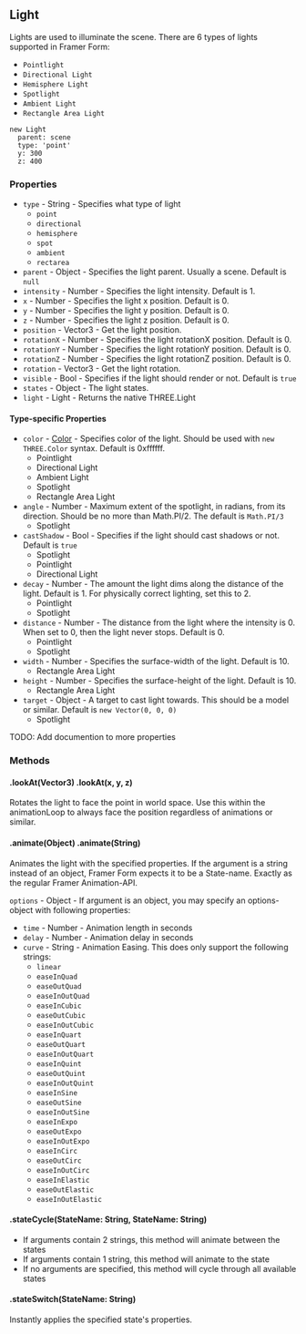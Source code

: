 ## Light
Lights are used to illuminate the scene. There are 6 types of lights supported in Framer Form:
- `Pointlight`
- `Directional Light`
- `Hemisphere Light`
- `Spotlight`
- `Ambient Light`
- `Rectangle Area Light`

```
new Light
  parent: scene
  type: 'point'
  y: 300
  z: 400
```

### Properties
- `type` - String - Specifies what type of light
  - `point`
  - `directional`
  - `hemisphere`
  - `spot`
  - `ambient`
  - `rectarea`
- `parent` - Object - Specifies the light parent. Usually a scene. Default is `null`
- `intensity` - Number - Specifies the light intensity. Default is 1.
- `x` - Number - Specifies the light x position. Default is 0.
- `y` - Number - Specifies the light y position. Default is 0.
- `z` - Number - Specifies the light z position. Default is 0.
- `position` - Vector3 - Get the light position.
- `rotationX` - Number - Specifies the light rotationX position. Default is 0.
- `rotationY` - Number - Specifies the light rotationY position. Default is 0.
- `rotationZ` - Number - Specifies the light rotationZ position. Default is 0.
- `rotation` - Vector3 - Get the light rotation.
- `visible` - Bool - Specifies if the light should render or not. Default is `true`
- `states` - Object - The light states.
- `light` - Light - Returns the native THREE.Light

#### Type-specific Properties

- `color` - <a href="https://threejs.org/docs/#api/math/Color">Color</a> - Specifies color of the light. Should be used with `new THREE.Color` syntax. Default is 0xffffff.
  - Pointlight
  - Directional Light
  - Ambient Light
  - Spotlight
  - Rectangle Area Light
- `angle` - Number - Maximum extent of the spotlight, in radians, from its direction. Should be no more than Math.PI/2. The default is `Math.PI/3`
  - Spotlight
- `castShadow` - Bool - Specifies if the light should cast shadows or not. Default is `true`
  - Spotlight
  - Pointlight
  - Directional Light
- `decay` - Number - The amount the light dims along the distance of the light. Default is 1. For physically correct lighting, set this to 2.
  - Pointlight
  - Spotlight
- `distance` - Number - The distance from the light where the intensity is 0. When set to 0, then the light never stops. Default is 0.
  - Pointlight
  - Spotlight
- `width` - Number - Specifies the surface-width of the light. Default is 10.
  - Rectangle Area Light
- `height` - Number - Specifies the surface-height of the light. Default is 10.
  - Rectangle Area Light
- `target` - Object - A target to cast light towards. This should be a model or similar. Default is `new Vector(0, 0, 0)`
  - Spotlight

TODO: Add documention to more properties

### Methods

#### .lookAt(Vector3) .lookAt(x, y, z)
Rotates the light to face the point in world space. Use this within the animationLoop to always face the position regardless of animations or similar.

#### .animate(Object) .animate(String)
Animates the light with the specified properties.
If the argument is a string instead of an object, Framer Form expects it to be a State-name. Exactly as the regular Framer Animation-API.

`options` - Object - If argument is an object, you may specify an options-object with following properties:
- `time` - Number - Animation length in seconds
- `delay` - Number - Animation delay in seconds
- `curve` - String - Animation Easing. This does only support the following strings:
  - `linear`
  - `easeInQuad`
  - `easeOutQuad`
  - `easeInOutQuad`
  - `easeInCubic`
  - `easeOutCubic`
  - `easeInOutCubic`
  - `easeInQuart`
  - `easeOutQuart`
  - `easeInOutQuart`
  - `easeInQuint`
  - `easeOutQuint`
  - `easeInOutQuint`
  - `easeInSine`
  - `easeOutSine`
  - `easeInOutSine`
  - `easeInExpo`
  - `easeOutExpo`
  - `easeInOutExpo`
  - `easeInCirc`
  - `easeOutCirc`
  - `easeInOutCirc`
  - `easeInElastic`
  - `easeOutElastic`
  - `easeInOutElastic`

#### .stateCycle(StateName: String, StateName: String)
- If arguments contain 2 strings, this method will animate between the states
- If arguments contain 1 string, this method will animate to the state
- If no arguments are specified, this method will cycle through all available states

#### .stateSwitch(StateName: String)
Instantly applies the specified state's properties.

